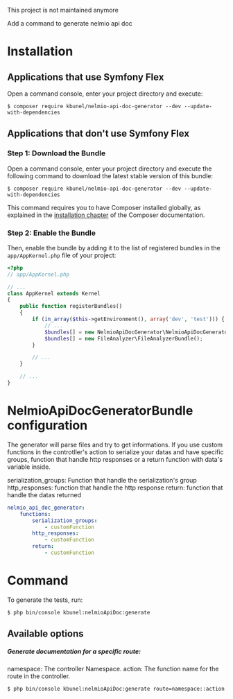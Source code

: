 This project is not maintained anymore 

Add a command to generate nelmio api doc

Installation
============

Applications that use Symfony Flex
----------------------------------

Open a command console, enter your project directory and execute:

```console
$ composer require kbunel/nelmio-api-doc-generator --dev --update-with-dependencies
```

Applications that don't use Symfony Flex
----------------------------------------

### Step 1: Download the Bundle

Open a command console, enter your project directory and execute the
following command to download the latest stable version of this bundle:

```console
$ composer require kbunel/nelmio-api-doc-generator --dev --update-with-dependencies
```

This command requires you to have Composer installed globally, as explained
in the [installation chapter](https://getcomposer.org/doc/00-intro.md)
of the Composer documentation.

### Step 2: Enable the Bundle

Then, enable the bundle by adding it to the list of registered bundles
in the `app/AppKernel.php` file of your project:

```php
<?php
// app/AppKernel.php

// ...
class AppKernel extends Kernel
{
    public function registerBundles()
    {
        if (in_array($this->getEnvironment(), array('dev', 'test'))) {
            // ...
            $bundles[] = new NelmioApiDocGenerator\NelmioApiDocGeneratorBundle();
            $bundles[] = new FileAnalyzer\FileAnalyzerBundle();
        }

        // ...
    }

    // ...
}
```

NelmioApiDocGeneratorBundle configuration
============

The generator will parse files and try to get informations.
If you use custom functions in the controtller's action to serialize your datas and have specific groups,
function that handle http responses or a return function with data's variable inside.

serialization_groups: Function that handle the serialization's group
http_responses: function that handle the http response
return: function that handle the datas returned

```yaml
nelmio_api_doc_generator:
    functions:
        serialization_groups:
            - customFunction
        http_responses:
            - customFunction
        return:
            - customFunction
```

Command
============

To generate the tests, run:

```console
$ php bin/console kbunel:nelmioApiDoc:generate
```

Available options
----------------------------------

##### Generate documentation for a specific route:

namespace: The controller Namespace.
action: The function name for the route in the controller.

```console
$ php bin/console kbunel:nelmioApiDoc:generate route=namespace::action
```
